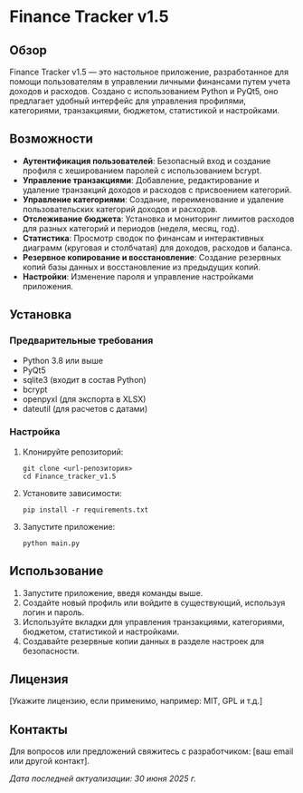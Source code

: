 # Finance Tracker v1.5

## Обзор
Finance Tracker v1.5 — это настольное приложение, разработанное для помощи пользователям в управлении личными финансами путем учета доходов и расходов. Создано с использованием Python и PyQt5, оно предлагает удобный интерфейс для управления профилями, категориями, транзакциями, бюджетом, статистикой и настройками.

## Возможности
- **Аутентификация пользователей**: Безопасный вход и создание профиля с хешированием паролей с использованием bcrypt.
- **Управление транзакциями**: Добавление, редактирование и удаление транзакций доходов и расходов с присвоением категорий.
- **Управление категориями**: Создание, переименование и удаление пользовательских категорий доходов и расходов.
- **Отслеживание бюджета**: Установка и мониторинг лимитов расходов для разных категорий и периодов (неделя, месяц, год).
- **Статистика**: Просмотр сводок по финансам и интерактивных диаграмм (круговая и столбчатая) для доходов, расходов и баланса.
- **Резервное копирование и восстановление**: Создание резервных копий базы данных и восстановление из предыдущих копий.
- **Настройки**: Изменение пароля и управление настройками приложения.

## Установка

### Предварительные требования
- Python 3.8 или выше
- PyQt5
- sqlite3 (входит в состав Python)
- bcrypt
- openpyxl (для экспорта в XLSX)
- dateutil (для расчетов с датами)

### Настройка
1. Клонируйте репозиторий:
   ```
   git clone <url-репозитория>
   cd Finance_tracker_v1.5
   ```
2. Установите зависимости:
   ```
   pip install -r requirements.txt
   ```
3. Запустите приложение:
   ```
   python main.py
   ```

## Использование
1. Запустите приложение, введя команды выше.
2. Создайте новый профиль или войдите в существующий, используя логин и пароль.
3. Используйте вкладки для управления транзакциями, категориями, бюджетом, статистикой и настройками.
4. Создавайте резервные копии данных в разделе настроек для безопасности.

## Лицензия
[Укажите лицензию, если применимо, например: MIT, GPL и т.д.]

## Контакты
Для вопросов или предложений свяжитесь с разработчиком: [ваш email или другой контакт].

*Дата последней актуализации: 30 июня 2025 г.*